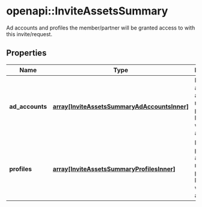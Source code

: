 # openapi::InviteAssetsSummary

Ad accounts and profiles the member/partner will be granted access to with this invite/request.

## Properties
Name | Type | Description | Notes
------------ | ------------- | ------------- | -------------
**ad_accounts** | [**array[InviteAssetsSummaryAdAccountsInner]**](InviteAssetsSummary_ad_accounts_inner.md) | List of ad account IDs and respective permission levels that will be assigned. | [optional] 
**profiles** | [**array[InviteAssetsSummaryProfilesInner]**](InviteAssetsSummary_profiles_inner.md) | List of profile IDs and respective permission levels that will be assigned. | [optional] 


